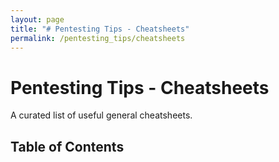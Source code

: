```yaml
---
layout: page
title: "# Pentesting Tips - Cheatsheets"
permalink: /pentesting_tips/cheatsheets
---
```


# Pentesting Tips - Cheatsheets

A curated list of useful general cheatsheets.

## Table of Contents
